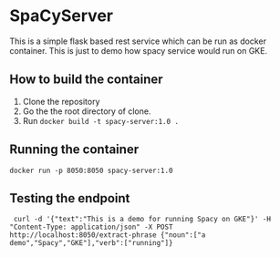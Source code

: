 # SpaCyServer
This is a simple flask based rest service which can be run as docker container.
This is just to demo how spacy service would run on GKE.

## How to build the container
1. Clone the repository
2. Go the the root directory of clone.
3. Run `docker build -t spacy-server:1.0 .`

## Running the container

`docker run -p 8050:8050 spacy-server:1.0`

## Testing the endpoint

` 
curl -d '{"text":"This is a demo for running Spacy on GKE"}' -H "Content-Type: application/json" -X POST http://localhost:8050/extract-phrase
{"noun":["a demo","Spacy","GKE"],"verb":["running"]}
`

